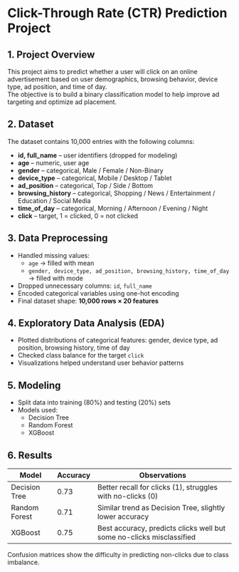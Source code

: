 # Click-Through Rate (CTR) Prediction Project

## 1. Project Overview
This project aims to predict whether a user will click on an online advertisement based on user demographics, browsing behavior, device type, ad position, and time of day.  
The objective is to build a binary classification model to help improve ad targeting and optimize ad placement.

## 2. Dataset
The dataset contains 10,000 entries with the following columns:
  
- **id, full_name** – user identifiers (dropped for modeling)  
- **age** – numeric, user age  
- **gender** – categorical, Male / Female / Non-Binary  
- **device_type** – categorical, Mobile / Desktop / Tablet  
- **ad_position** – categorical, Top / Side / Bottom  
- **browsing_history** – categorical, Shopping / News / Entertainment / Education / Social Media  
- **time_of_day** – categorical, Morning / Afternoon / Evening / Night  
- **click** – target, 1 = clicked, 0 = not clicked  

## 3. Data Preprocessing
- Handled missing values:  
  - `age` → filled with mean  
  - `gender, device_type, ad_position, browsing_history, time_of_day` → filled with mode  
- Dropped unnecessary columns: `id`, `full_name`  
- Encoded categorical variables using one-hot encoding  
- Final dataset shape: **10,000 rows × 20 features**

## 4. Exploratory Data Analysis (EDA)
- Plotted distributions of categorical features: gender, device type, ad position, browsing history, time of day  
- Checked class balance for the target `click`  
- Visualizations helped understand user behavior patterns

## 5. Modeling
- Split data into training (80%) and testing (20%) sets  
- Models used:  
  - Decision Tree  
  - Random Forest  
  - XGBoost

## 6. Results

| Model          | Accuracy | Observations                                                                 |
|----------------|---------|----------------------------------------------------------------------------|
| Decision Tree  | 0.73    | Better recall for clicks (1), struggles with no-clicks (0)                  |
| Random Forest  | 0.71    | Similar trend as Decision Tree, slightly lower accuracy                     |
| XGBoost        | 0.75    | Best accuracy, predicts clicks well but some no-clicks misclassified       |

Confusion matrices show the difficulty in predicting non-clicks due to class imbalance.
